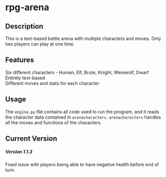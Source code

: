 # rpg-arena
###

## Description
This is a text-based battle arena with multiple characters and moves. 
Only two players can play at one time.

## Features
Six different characters - Human, Elf, Brute, Knight, Werewolf, Dwarf\
Entirely text-based\
Different moves and stats for each character

## Usage
The `engine.py` file contains all code used to run the program, and it reads the character data 
contained in `arenacharacters`. `arenacharacters` handles all the moves and functions of the characters.

## Current Version
##### Version 1.1.3
Fixed issue with players being able to have negative health before end of turn.

